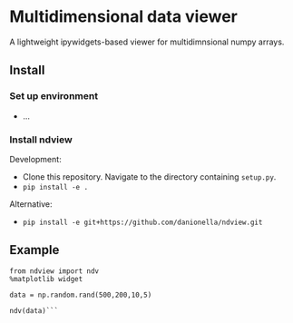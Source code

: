 # Multidimensional data viewer
A lightweight ipywidgets-based viewer for multidimnsional numpy arrays.

## Install
### Set up environment
- ...

### Install ndview
Development:
- Clone this repository. Navigate to the directory containing `setup.py`.
- `pip install -e .`

Alternative:
- `pip install -e git+https://github.com/danionella/ndview.git`


## Example

```import numpy as np
from ndview import ndv
%matplotlib widget

data = np.random.rand(500,200,10,5)

ndv(data)```

